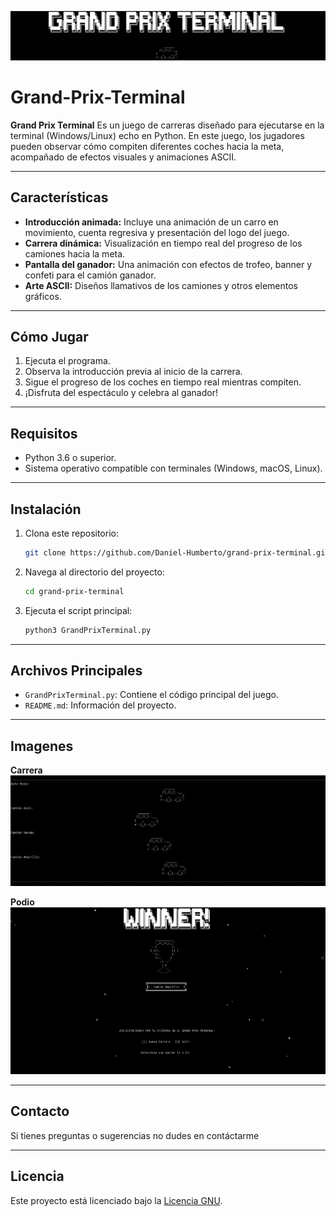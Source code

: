 ![Imagen 1](Imagenes/1.png)

# Grand-Prix-Terminal

**Grand Prix Terminal** Es un juego de carreras diseñado para ejecutarse en la terminal (Windows/Linux) echo en Python. En este juego, los jugadores pueden observar cómo compiten diferentes coches hacia la meta, acompañado de efectos visuales y animaciones ASCII.

---

## Características
- **Introducción animada:** Incluye una animación de un carro en movimiento, cuenta regresiva y presentación del logo del juego.
- **Carrera dinámica:** Visualización en tiempo real del progreso de los camiones hacia la meta.
- **Pantalla del ganador:** Una animación con efectos de trofeo, banner y confeti para el camión ganador.
- **Arte ASCII:** Diseños llamativos de los camiones y otros elementos gráficos.

---

## Cómo Jugar
1. Ejecuta el programa.
2. Observa la introducción previa al inicio de la carrera.
3. Sigue el progreso de los coches en tiempo real mientras compiten.
4. ¡Disfruta del espectáculo y celebra al ganador!

---

## Requisitos
- Python 3.6 o superior.
- Sistema operativo compatible con terminales (Windows, macOS, Linux).

---

## Instalación
1. Clona este repositorio:
   ```bash
   git clone https://github.com/Daniel-Humberto/grand-prix-terminal.git
   ```
2. Navega al directorio del proyecto:
   ```bash
   cd grand-prix-terminal
   ```
3. Ejecuta el script principal:
   ```bash
   python3 GrandPrixTerminal.py
   ```

---

## Archivos Principales
- `GrandPrixTerminal.py`: Contiene el código principal del juego.
- `README.md`: Información del proyecto.

---

## Imagenes
**Carrera** 
![Imagen 2](Imagenes/2.png)

**Podio** 
![Imagen 3](Imagenes/3.png)

---

## Contacto
Si tienes preguntas o sugerencias no dudes en contáctarme

---

## Licencia
Este proyecto está licenciado bajo la [Licencia GNU](LICENSE).

